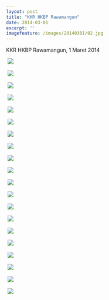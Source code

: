 ```yaml
---
layout: post
title: "KKR HKBP Rawamangun"
date: 2014-03-01
excerpt: ''
imagefeature: /images/20140301/02.jpg
---
```


KKR HKBP Rawamangun, 1 Maret 2014

<a href="https://cdn.andremoreno.com/images/20140301/01.jpg" class="swipebox" title=""><img src="https://cdn.andremoreno.com/static/wait.gif" class="resize js_show loading_image" data-href="/images/20140301/01.jpg" alt="" /></a>
<noscript><img src="https://i.andremoreno.com/s720/images/20140301/01.jpg" /></noscript>

<a href="https://cdn.andremoreno.com/images/20140301/02.jpg" class="swipebox" title=""><img src="https://cdn.andremoreno.com/static/wait.gif" class="resize js_show loading_image" data-href="/images/20140301/02.jpg" alt="" /></a>
<noscript><img src="https://i.andremoreno.com/s720/images/20140301/02.jpg" /></noscript>

<a href="https://cdn.andremoreno.com/images/20140301/03.jpg" class="swipebox" title=""><img src="https://cdn.andremoreno.com/static/wait.gif" class="resize js_show loading_image" data-href="/images/20140301/03.jpg" alt="" /></a>
<noscript><img src="https://i.andremoreno.com/s720/images/20140301/03.jpg" /></noscript>

<a href="https://cdn.andremoreno.com/images/20140301/04.jpg" class="swipebox" title=""><img src="https://cdn.andremoreno.com/static/wait.gif" class="resize js_show loading_image" data-href="/images/20140301/04.jpg" alt="" /></a>
<noscript><img src="https://i.andremoreno.com/s720/images/20140301/04.jpg" /></noscript>

<a href="https://cdn.andremoreno.com/images/20140301/05.jpg" class="swipebox" title=""><img src="https://cdn.andremoreno.com/static/wait.gif" class="resize js_show loading_image" data-href="/images/20140301/05.jpg" alt="" /></a>
<noscript><img src="https://i.andremoreno.com/s720/images/20140301/05.jpg" /></noscript>

<a href="https://cdn.andremoreno.com/images/20140301/06.jpg" class="swipebox" title=""><img src="https://cdn.andremoreno.com/static/wait.gif" class="resize js_show loading_image" data-href="/images/20140301/06.jpg" alt="" /></a>
<noscript><img src="https://i.andremoreno.com/s720/images/20140301/06.jpg" /></noscript>

<a href="https://cdn.andremoreno.com/images/20140301/07.jpg" class="swipebox" title=""><img src="https://cdn.andremoreno.com/static/wait.gif" class="resize js_show loading_image" data-href="/images/20140301/07.jpg" alt="" /></a>
<noscript><img src="https://i.andremoreno.com/s720/images/20140301/07.jpg" /></noscript>

<a href="https://cdn.andremoreno.com/images/20140301/08.jpg" class="swipebox" title=""><img src="https://cdn.andremoreno.com/static/wait.gif" class="resize js_show loading_image" data-href="/images/20140301/08.jpg" alt="" /></a>
<noscript><img src="https://i.andremoreno.com/s720/images/20140301/08.jpg" /></noscript>

<a href="https://cdn.andremoreno.com/images/20140301/09.jpg" class="swipebox" title=""><img src="https://cdn.andremoreno.com/static/wait.gif" class="resize js_show loading_image" data-href="/images/20140301/09.jpg" alt="" /></a>
<noscript><img src="https://i.andremoreno.com/s720/images/20140301/09.jpg" /></noscript>

<a href="https://cdn.andremoreno.com/images/20140301/10.jpg" class="swipebox" title=""><img src="https://cdn.andremoreno.com/static/wait.gif" class="resize js_show loading_image" data-href="/images/20140301/10.jpg" alt="" /></a>
<noscript><img src="https://i.andremoreno.com/s720/images/20140301/10.jpg" /></noscript>

<a href="https://cdn.andremoreno.com/images/20140301/11.jpg" class="swipebox" title=""><img src="https://cdn.andremoreno.com/static/wait.gif" class="resize js_show loading_image" data-href="/images/20140301/11.jpg" alt="" /></a>
<noscript><img src="https://i.andremoreno.com/s720/images/20140301/11.jpg" /></noscript>

<a href="https://cdn.andremoreno.com/images/20140301/12.jpg" class="swipebox" title=""><img src="https://cdn.andremoreno.com/static/wait.gif" class="resize js_show loading_image" data-href="/images/20140301/12.jpg" alt="" /></a>
<noscript><img src="https://i.andremoreno.com/s720/images/20140301/12.jpg" /></noscript>

<a href="https://cdn.andremoreno.com/images/20140301/13.jpg" class="swipebox" title=""><img src="https://cdn.andremoreno.com/static/wait.gif" class="resize js_show loading_image" data-href="/images/20140301/13.jpg" alt="" /></a>
<noscript><img src="https://i.andremoreno.com/s720/images/20140301/13.jpg" /></noscript>

<a href="https://cdn.andremoreno.com/images/20140301/14.jpg" class="swipebox" title=""><img src="https://cdn.andremoreno.com/static/wait.gif" class="resize js_show loading_image" data-href="/images/20140301/14.jpg" alt="" /></a>
<noscript><img src="https://i.andremoreno.com/s720/images/20140301/14.jpg" /></noscript>

<a href="https://cdn.andremoreno.com/images/20140301/15.jpg" class="swipebox" title=""><img src="https://cdn.andremoreno.com/static/wait.gif" class="resize js_show loading_image" data-href="/images/20140301/15.jpg" alt="" /></a>
<noscript><img src="https://i.andremoreno.com/s720/images/20140301/15.jpg" /></noscript>

<a href="https://cdn.andremoreno.com/images/20140301/16.jpg" class="swipebox" title=""><img src="https://cdn.andremoreno.com/static/wait.gif" class="resize js_show loading_image" data-href="/images/20140301/16.jpg" alt="" /></a>
<noscript><img src="https://i.andremoreno.com/s720/images/20140301/16.jpg" /></noscript>

<a href="https://cdn.andremoreno.com/images/20140301/17.jpg" class="swipebox" title=""><img src="https://cdn.andremoreno.com/static/wait.gif" class="resize js_show loading_image" data-href="/images/20140301/17.jpg" alt="" /></a>
<noscript><img src="https://i.andremoreno.com/s720/images/20140301/17.jpg" /></noscript>

<a href="https://cdn.andremoreno.com/images/20140301/18.jpg" class="swipebox" title=""><img src="https://cdn.andremoreno.com/static/wait.gif" class="resize js_show loading_image" data-href="/images/20140301/18.jpg" alt="" /></a>
<noscript><img src="https://i.andremoreno.com/s720/images/20140301/18.jpg" /></noscript>

<a href="https://cdn.andremoreno.com/images/20140301/19.jpg" class="swipebox" title=""><img src="https://cdn.andremoreno.com/static/wait.gif" class="resize js_show loading_image" data-href="/images/20140301/19.jpg" alt="" /></a>
<noscript><img src="https://i.andremoreno.com/s720/images/20140301/19.jpg" /></noscript>

<a href="https://cdn.andremoreno.com/images/20140301/20.jpg" class="swipebox" title=""><img src="https://cdn.andremoreno.com/static/wait.gif" class="resize js_show loading_image" data-href="/images/20140301/20.jpg" alt="" /></a>
<noscript><img src="https://i.andremoreno.com/s720/images/20140301/20.jpg" /></noscript>
